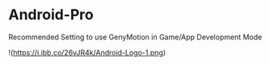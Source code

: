 # Android-Pro
Recommended Setting to use GenyMotion in Game/App Development Mode

!(https://i.ibb.co/26vJR4k/Android-Logo-1.png)
